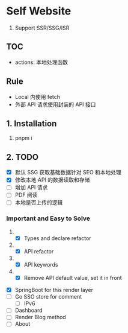 # Self Website

1. Support SSR/SSG/ISR

## TOC

- actions: 本地处理函数

## Rule

- Local 内使用 fetch
- 外部 API 请求使用封装的 API 接口

## 1. Installation

1. pnpm i

## 2. TODO

- [x] 默认 SSG 获取基础数据针对 SEO 和本地处理
- [x] 修改本地 API 的数据读取和存储
- [ ] 增加 API 请求
- [ ] PDF 阅读
- [ ] 本地是否上传的逻辑

### Important and Easy to Solve

1. - [x] Types and declare refactor
2. - [x] API refactor
3. - [x] API keywords
4. - [x] Remove API default value, set it in front

- [x] SpringBoot for this render layer
- [ ] Go SSO store for comment
  - [ ] IPv6
- [ ] Dashboard
- [ ] Render Blog method
- [ ] About
